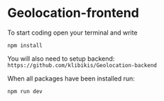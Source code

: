 # Geolocation-frontend

To start coding open your terminal and write

```npm install```

You will also need to setup backend:
```https://github.com/klibikis/Geolocation-backend```

When all packages have been installed run:

```npm run dev```
